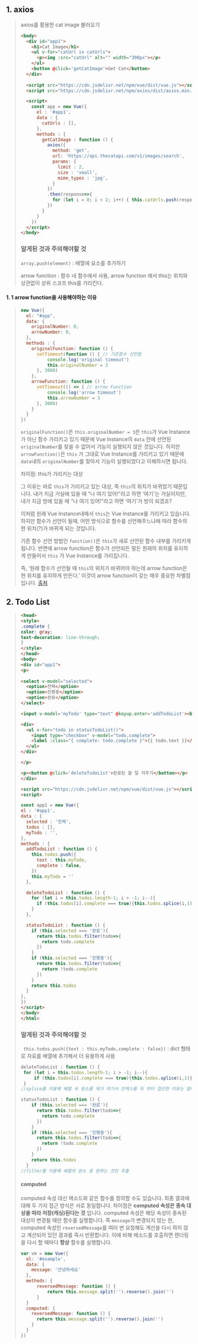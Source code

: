 ## 1. axios

> axios를 활용한 cat image 불러오기
>
> ```html
> <body>
>   <div id="app1">
>     <h1>Cat Image</h1>
>     <ul v-for="catUrl in catUrls">
>       <p><img :src="catUrl" alt="" width="300px"></p>
>     </ul>
>     <button @click='getCatImage'>Get Cat</button>
>   </div>
>   
>   <script src="https://cdn.jsdelivr.net/npm/vue/dist/vue.js"></script>
>   <script src="https://cdn.jsdelivr.net/npm/axios/dist/axios.min.js"></script>
> 
>   <script>
>     const app = new Vue({
>       el : '#app1',
>       data : {
>         catUrls : [],
>       },
>       methods : {
>         getCatImage : function () {
>           axios({
>             method: 'get', 
>             url: 'https://api.thecatapi.com/v1/images/search', 
>             params: {
>               limit : 2,
>               size : 'small',
>               mime_types : 'jpg',
>             }
>           })
>           .then(response=>{
>             for (let i = 0; i < 2; i++) { this.catUrls.push(response.data[i].url) }
>           })
>         }
>       }
>     })
>   </script>
> </body>
> ```
>
> ### 알게된 것과 주의해야할 것
>
> `array.push(element)` : 배열에 요소를 추가하기 
>
> arrow function : 함수 내 함수에서 사용, arrow function 에서 this는 위치와 상관없이 상위 스코프 this를 가리킨다.

#### 1. 1 arrow function을 사용해야하는 이유

> ```javascript
> new Vue({
> 	el: "#app",
>   data: {
>     originalNumber: 0,
>     arrowNumber: 0,
>   },
>   methods : {
>     originalFunction: function () {
>       setTimeout(function () { // 기존함수 선언법
>       	console.log('original timeout')
>       	this.originalNumber = 3
>       }, 3000)
>     },
>     arrowFunction: function () {
>       setTimeout(() => { // arrow Function
>       	console.log('arrow timeout')
>       	this.arrowNumber = 3
>       }, 3000)
>     }
>   }
> })
> ```
>
>  `originalFunction()`은 `this.originalNumber = 3`은 `this`가 Vue Instance가 아닌 함수 가리키고 있기 때문에 Vue Instance의 `data` 안에 선언된 `originalNumber`를 찾을 수 없어서 기능이 실행되지 않은 것입니다. 하지만 `arrowFunction()`은 `this` 가 그대로 Vue Instance를 가리키고 있기 때문에 `data`내의 `originalNumber`를 찾아서 기능이 실행되었다고 이해하시면 됩니다.
>
> 차이점: this가 가리키는 대상
>
> 그 이유는 바로 `this`가 가리키고 있는 대상, 즉 `this`의 위치가 바뀌었기 때문입니다. 내가 지금 거실에 있을 때 “나 여기 있어!”라고 하면 ‘여기'는 거실이지만, 내가 지금 방에 있을 때 “나 여기 있어!”라고 하면 ‘여기'가 방이 되겠죠?
>
> 이처럼 원래 Vue Instance내에서 `this`는 Vue Instance를 가리키고 있습니다. 하지만 함수가 선언이 될때, 어떤 방식으로 함수를 선언해주느냐에 따라 함수의 현 위치(?)가 바뀌게 되는 것입니다.
>
> 기존 함수 선언 방법인 `function()`은 `this`가 새로 선언된 함수 내부를 가리키게 됩니다. 반면에 arrow function은 함수가 선언되든 말든 원래의 위치를 유지하게 만들어서 `this` 가 Vue Instance를 가리킵니다.
>
> 즉, ‘원래 함수가 선언될 때 `this`의 위치가 바뀌어야 하는데 arrow function은 현 위치를 유지하게 만든다.’ 이것이 arrow function이 갖는 매우 중요한 차별점입니다. [출처](https://medium.com/@hozacho/vuejs%EC%97%90%EC%84%9C-arrow-function%EC%9D%84-%EC%82%AC%EC%9A%A9%ED%95%B4%EC%95%BC%ED%95%98%EB%8A%94-%EC%9D%B4%EC%9C%A0-ec067c342412)



## 2. Todo List

> ```html
> <head>
> <style>
> .complete {
> color: gray;
> text-decoration: line-through;
> }
> </style>
> </head>
> <body>
> <div id="app1">
> <p>
>   
> <select v-model="selected">
>   <option>전체</option>
>   <option>진행중</option>
>   <option>완료</option>
> </select>
> 
> <input v-model='myTodo' type="text" @keyup.enter='addTodoList'><button @click='addTodoList'>+</button>
> 
> <div>
>   <ul v-for="todo in statusTodoList()">
>     <input type="checkbox" v-model="todo.complete">
>     <label :class="{ complete: todo.complete }">{{ todo.text }}</label>
>   </ul>
> </div>
> 
> </p>
> 
> <p><button @click='deleteTodoList'>완료된 할 일 지우기</button></p>
> </div>
> 
> <script src="https://cdn.jsdelivr.net/npm/vue/dist/vue.js"></script>
> <script>
> 
> const app1 = new Vue({
> el : '#app1',
> data : {
>   selected : '전체',
>   todos : [],
>   myTodo : '',
> },
> methods : {
>   addTodoList : function () {
>     this.todos.push({
>       text : this.myTodo,
>       complete : false,
>     })
>     this.myTodo = ''
>   },
> 
>   deleteTodoList : function () {
>     for (let i = this.todos.length-1; i > -1; i--){
>       if (this.todos[i].complete === true){this.todos.splice(i,1)}
>     }
>   },
> 
>   statusTodoList : function () {
>     if (this.selected === '완료'){
>       return this.todos.filter(todo=>{
>         return todo.complete
>       })
>     }
>     if (this.selected === '진행중'){
>       return this.todos.filter(todo=>{
>         return !todo.complete
>       })
>     }
>     return this.todos
>   }
> },
> })
> </script>
> </body>
> </html>
> ```
>
> ### 알게된 것과 주의해야할 것
>
> ` this.todos.push({text : this.myTodo,complete : false})` : dict 형태로 자료를 배열에 추가해서 더 유용하게 사용
>
> ```javascript
> deleteTodoList : function () {
>  for (let i = this.todos.length-1; i > -1; i--){
>      if (this.todos[i].complete === true){this.todos.splice(i,1)}
>  }
> //splice를 이용해 배열 속 원소를 제거 여기서 인덱스를 뒤 부터 접근한 이유는 앞에서 접근할 때 원소 삭제를 하면 인덱스가 변경되기 때문
> ```
>
> ```javascript
> statusTodoList : function () {
>     if (this.selected === '완료'){
>       return this.todos.filter(todo=>{
>         return todo.complete
>       })
>     }
>     if (this.selected === '진행중'){
>       return this.todos.filter(todo=>{
>         return !todo.complete
>       })
>     }
>     return this.todos
>   }
> //filter를 이용해 배열의 원소 중 원하는 것만 추출
> ```
>
> 
>
> #### computed	
>
> computed 속성 대신 메소드와 같은 함수를 정의할 수도 있습니다. 최종 결과에 대해 두 가지 접근 방식은 서로 동일합니다. 차이점은 **computed 속성은 종속 대상을 따라 저장(캐싱)된다는 것** 입니다. computed 속성은 해당 속성이 종속된 대상이 변경될 때만 함수를 실행합니다. 즉 `message`가 변경되지 않는 한, computed 속성인 `reversedMessage`를 여러 번 요청해도 계산을 다시 하지 않고 계산되어 있던 결과를 즉시 반환합니다. 이에 비해 메소드를 호출하면 렌더링을 다시 할 때마다 **항상** 함수를 실행합니다.
>
> ```javascript
> var vm = new Vue({
>   el: '#example',
>   data: {
>     message: '안녕하세요'
>   },
>   methods: {
>       reversedMessage: function () {
>           return this.message.split('').reverse().join('')
>       }
>   }
>   computed: {
>     reversedMessage: function () {
>       return this.message.split('').reverse().join('')
>     }
>   }
> })
> ```
>
> 

